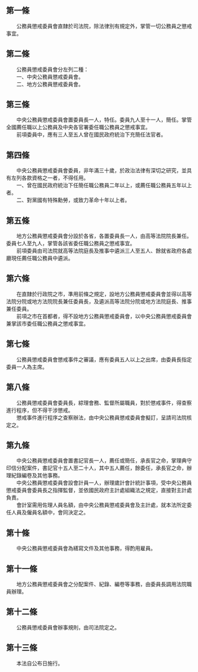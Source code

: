 第一條 
-------
　　公務員懲戒委員會直隸於司法院，除法律別有規定外，掌管一切公務員之懲戒事宜。  


第二條 
-------
　　公務員懲戒委員會分左列二種：  
　　一、中央公務員懲戒委員會。  
　　二、地方公務員懲戒委員會。  


第三條 
-------
　　中央公務員懲戒委員會置委員長一人，特任。委員九人至十一人，簡任。掌管全國薦任職以上公務員及中央各官署委任職公務員之懲戒事宜。  
　　前項委員中，應有三人至五人曾在國民政府統治下充簡任法官者。  


第四條 
-------
　　中央公務員懲戒委員會委員，非年滿三十歲，於政治法律有深切之研究，並具有左列各款資格之一者，不得任用。  
　　一、曾在國民政府統治下任簡任職公務員二年以上，或薦任職公務員五年以上者。  
　　二、對黨國有特殊勳勞，或致力革命十年以上者。  


第五條 
-------
　　地方公務員懲戒委員會分設於各省，各置委員長一人，由高等法院院長兼任。委員七人至九人，掌管各該省委任職公務員之懲戒事宜。  
　　前項委員由司法院就高等法院庭長及推事中遴派三人至五人、餘就省政府各處廳現任薦任職公務員中遴派。  


第六條 
-------
　　在直隸於行政院之市，準用前條之規定，設地方公務員懲戒委員會並得以高等法院分院或地方法院院長兼任委員長，及遴派高等法院分院或地方法院庭長、推事兼任委員。  
　　前項之市在首都者，得不設地方公務員懲戒委員會，以中央公務員懲戒委員會兼掌該市委任職公務員之懲戒事宜。  


第七條 
-------
　　公務員懲戒委員會懲戒事件之審議，應有委員五人以上之出席，由委員長指定委員一人為主席。  


第八條 
-------
　　公務員懲戒委員會委員長，綜理會務、監督所屬職員，對於懲戒事件，得查察進行程序，但不得干涉懲戒。  
　　懲戒事件進行程序之查察辦法，由中央公務員懲戒委員會擬訂，呈請司法院核定之。  


第九條 
-------
　　中央公務員懲戒委員會置書記官長一人，薦任或簡任，承長官之命，掌理典守印信分配案件，書記官十五人至二十人，其中五人薦任，餘委任，承長官之命，辦理紀錄編卷及其他事務。  
　　中央公務員懲戒委員會設會計員一人，辦理歲計會計統計事項，受中央公務員懲戒委員會委員長之指揮監督，並依國民政府主計處組織法之規定，直接對主計處負責。  
　　會計室需用佐理人員名額，由中央公務員懲戒委員會及主計處，就本法所定委任人員及僱員名額中，會同決定之。  


第十條 
-------
　　中央公務員懲戒委員會為繕寫文件及其他事務，得酌用雇員。  


第十一條 
---------
　　地方公務員懲戒委員會之分配案件、紀錄、編卷等事務，由委員長調用法院職員辦理。  


第十二條 
---------
　　公務員懲戒委員會辦事規則，由司法院定之。  


第十三條 
---------
　　本法自公布日施行。